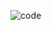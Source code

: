 ![code](https://user-images.githubusercontent.com/107192817/173275173-bb2527c7-3913-4528-94ca-6455a2b051a0.png)

<!---
jinxiang-sia/jinxiang-sia is a ✨ special ✨ repository because its `README.md` (this file) appears on your GitHub profile.
You can click the Preview link to take a look at your changes.
--->
